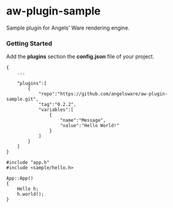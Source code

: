 # aw-plugin-sample

Sample plugin for Angels' Ware rendering engine.

### Getting Started

Add the **plugins** section the **config.json** file of your project.

```
{
	...

	"plugins":[
		{
			"repo":"https://github.com/angelsware/aw-plugin-sample.git",
			"tag":"0.2.2",
			"variables":[
				{
					"name":"Message",
					"value":"Hello World!"
				}
			]
		}
	]
}
```

```
#include "app.h"
#include <sample/hello.h>

App::App()
{
	Hello h;
	h.world();
}

```

